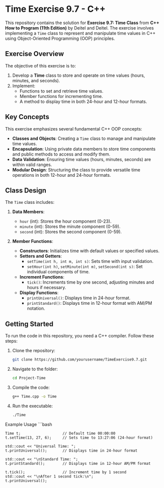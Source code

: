 # Time Exercise 9.7 - C++

This repository contains the solution for **Exercise 9.7: Time Class** from **C++ How to Program (11th Edition)** by Deitel and Deitel. The exercise involves implementing a `Time` class to represent and manipulate time values in C++ using Object-Oriented Programming (OOP) principles.

## Exercise Overview

The objective of this exercise is to:

1. Develop a **Time** class to store and operate on time values (hours, minutes, and seconds).
2. Implement:
    - Functions to set and retrieve time values.
    - Member functions for incrementing time.
    - A method to display time in both 24-hour and 12-hour formats.

## Key Concepts

This exercise emphasizes several fundamental C++ OOP concepts:

- **Classes and Objects**: Creating a `Time` class to manage and manipulate time values.
- **Encapsulation**: Using private data members to store time components and public methods to access and modify them.
- **Data Validation**: Ensuring time values (hours, minutes, seconds) are within valid ranges.
- **Modular Design**: Structuring the class to provide versatile time operations in both 12-hour and 24-hour formats.

## Class Design

The `Time` class includes:

1. **Data Members**:
    - `hour` (int): Stores the hour component (0-23).
    - `minute` (int): Stores the minute component (0-59).
    - `second` (int): Stores the second component (0-59).

2. **Member Functions**:
    - **Constructors**: Initializes time with default values or specified values.
    - **Setters and Getters**:
        - `setTime(int h, int m, int s)`: Sets time with input validation.
        - `setHour(int h)`, `setMinute(int m)`, `setSecond(int s)`: Set individual components of time.
    - **Increment Functions**:
        - `tick()`: Increments time by one second, adjusting minutes and hours if necessary.
    - **Display Functions**:
        - `printUniversal()`: Displays time in 24-hour format.
        - `printStandard()`: Displays time in 12-hour format with AM/PM notation.

## Getting Started

To run the code in this repository, you need a C++ compiler. Follow these steps:

1. Clone the repository:
   ```bash
   git clone https://github.com/yourusername/TimeExercise9.7.git

2. Navigate to the folder:
    ```bash
    cd Project-Time

3. Compile the code:
    ```bash
    g++ Time.cpp -o Time

4. Run the executable:
    ```bash
    ./Time

Example Usage
    ```bash

    Time t;                   // Default time 00:00:00
    t.setTime(13, 27, 6);     // Sets time to 13:27:06 (24-hour format)

    std::cout << "Universal Time: ";
    t.printUniversal();       // Displays time in 24-hour format

    std::cout << "\nStandard Time: ";
    t.printStandard();        // Displays time in 12-hour AM/PM format

    t.tick();                 // Increment time by 1 second 
    std::cout << "\nAfter 1 second tick:\n";
    t.printUniversal();
